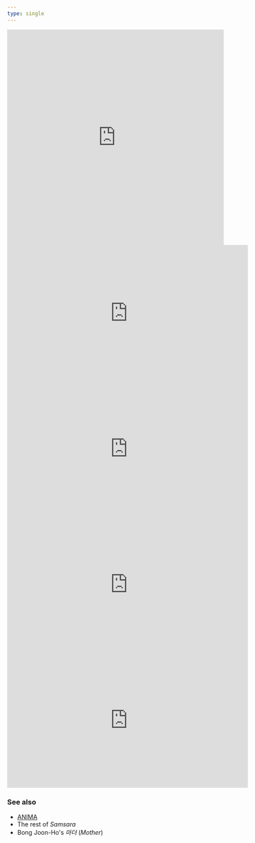 ```yaml
---
type: single
---
```


<iframe style="width: 100%; height: 500px;" src="https://www.youtube.com/embed/-MLIcnua1is" frameborder="0" allow="accelerometer; autoplay; encrypted-media; gyroscope; picture-in-picture" allowfullscreen></iframe>

<iframe width="560" height="315" src="https://www.youtube.com/embed/4niz8TfY794" frameborder="0" allow="accelerometer; autoplay; encrypted-media; gyroscope; picture-in-picture" allowfullscreen></iframe>

<iframe width="560" height="315" src="https://www.youtube.com/embed/4NmrluR4VkY" frameborder="0" allow="accelerometer; autoplay; encrypted-media; gyroscope; picture-in-picture" allowfullscreen></iframe>

<iframe width="560" height="315" src="https://www.youtube.com/embed/_woNBiIyOKI" frameborder="0" allow="accelerometer; autoplay; encrypted-media; gyroscope; picture-in-picture" allowfullscreen></iframe>

<iframe width="560" height="315" src="https://www.youtube.com/embed/mikBXb8vrn8" frameborder="0" allow="accelerometer; autoplay; encrypted-media; gyroscope; picture-in-picture" allowfullscreen></iframe>

### See also

* [ANIMA](https://www.netflix.com/title/81110498)
* The rest of *Samsara*
* Bong Joon-Ho's *마더* (*Mother*)
